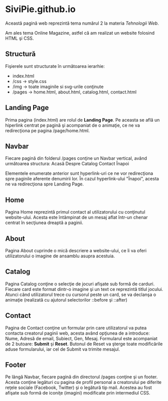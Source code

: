 # SiviPie.github.io

Această pagină web reprezintă tema numărul 2 la materia _Tehnologii Web_.

Am ales tema Online Magazine, astfel că am realizat un website folosind HTML şi CSS.

## Structură

Fişierele sunt structurate în următoarea ierarhie:

* index.html
* /css -> style.css
* /img -> toate imaginile si svg-urile conţinute
* /pages -> home.html, about.html, catalog.html, contact.html

## Landing Page
       
Prima pagina (index.html) are rolul de **Landing Page**. Pe aceasta se află un hiperlink centrat pe pagină şi acompaniat de o animaţie, ce ne va redirecţiona pe pagina /page/home.html. 

## Navbar 
Fiecare pagină din folderul /pages conţine un Navbar vertical, având următoarea structura:
Acasă
Despre
Catalog
Contact
Înapoi

Elementele enumerate anterior sunt hyperlink-uri ce ne vor redirecţiona spre paginile aferente denumirii lor. În cazul hyperlink-ului "Înapoi", acesta ne va redirecţiona spre Landing Page.

## Home
Pagina Home reprezintă primul contact al utilizatorului cu conţinutul website-ului. Acesta este întâmpinat de un mesaj aflat într-un chenar centrat în secţiunea dreaptă a paginii. 

## About
Pagina About cuprinde o mică descriere a website-ului, ce îi va oferi utilizatorului o imagine de ansamblu asupra acestuia. 

## Catalog
Pagina Catalog conţine o selecţie de jocuri afişate sub formă de carduri. Fiecare card este format dintr-o imagine şi un text ce reprezintă titlul jocului. Atunci când utilizatorul trece cu cursorul peste un card, se va declanşa o animaţie (realizată cu ajutorul selectorilor ::before şi ::after) 

## Contact
Pagina de Contact conţine un formular prin care utilizatorul va putea contacta creatorul paginii web, acesta având opţiunea de a introduce:
Nume, Adresă de email, Subiect, Gen, Mesaj.
Formularul este acompaniat de 2 butoare: **Submit** şi **Reset**. Butonul de Reset va şterge toate modificările aduse formularului, iar cel de Submit va trimite mesajul.

## Footer
Pe lângă Navbar, fiecare pagină din directorul /pages conţine şi un footer. Acesta conţine legături cu pagina de profil personal a creatorului pe diferite reţele sociale (Facebook, Twitter) şi o legătură tip mail. Acestea au fost afişate sub formă de iconiţe (imagini) modificate prin intermediul CSS.
